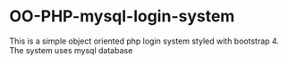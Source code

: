 # OO-PHP-mysql-login-system
This is a simple object oriented php login system styled with bootstrap 4. The system uses mysql database
